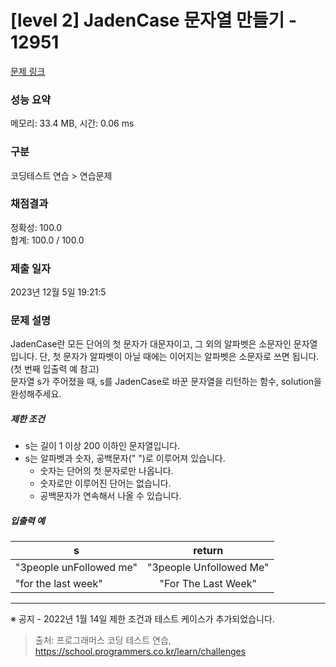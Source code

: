# [level 2] JadenCase 문자열 만들기 - 12951 

[문제 링크](https://school.programmers.co.kr/learn/courses/30/lessons/12951) 

### 성능 요약

메모리: 33.4 MB, 시간: 0.06 ms

### 구분

코딩테스트 연습 > 연습문제

### 채점결과

정확성: 100.0<br/>합계: 100.0 / 100.0

### 제출 일자

2023년 12월 5일 19:21:5

### 문제 설명

<p style="user-select: auto !important;">JadenCase란 모든 단어의 첫 문자가 대문자이고, 그 외의 알파벳은 소문자인 문자열입니다. 단, 첫 문자가 알파벳이 아닐 때에는 이어지는 알파벳은 소문자로 쓰면 됩니다. (첫 번째 입출력 예 참고)<br style="user-select: auto !important;">
문자열 s가 주어졌을 때, s를 JadenCase로 바꾼 문자열을 리턴하는 함수, solution을 완성해주세요.</p>

<h5 style="user-select: auto !important;">제한 조건</h5>

<ul style="user-select: auto !important;">
<li style="user-select: auto !important;">s는 길이 1 이상 200 이하인 문자열입니다.</li>
<li style="user-select: auto !important;">s는 알파벳과 숫자, 공백문자(" ")로 이루어져 있습니다.

<ul style="user-select: auto !important;">
<li style="user-select: auto !important;">숫자는 단어의 첫 문자로만 나옵니다.</li>
<li style="user-select: auto !important;">숫자로만 이루어진 단어는 없습니다.</li>
<li style="user-select: auto !important;">공백문자가 연속해서 나올 수 있습니다.</li>
</ul></li>
</ul>

<h5 style="user-select: auto !important;">입출력 예</h5>
<table class="table" style="user-select: auto !important;">
        <thead style="user-select: auto !important;"><tr style="user-select: auto !important;">
<th style="user-select: auto !important;">s</th>
<th style="text-align: center; user-select: auto !important;">return</th>
</tr>
</thead>
        <tbody style="user-select: auto !important;"><tr style="user-select: auto !important;">
<td style="user-select: auto !important;">"3people unFollowed me"</td>
<td style="text-align: center; user-select: auto !important;">"3people Unfollowed Me"</td>
</tr>
<tr style="user-select: auto !important;">
<td style="user-select: auto !important;">"for the last week"</td>
<td style="text-align: center; user-select: auto !important;">"For The Last Week"</td>
</tr>
</tbody>
      </table>
<hr style="user-select: auto !important;">

<p style="user-select: auto !important;">※ 공지 - 2022년 1월 14일 제한 조건과 테스트 케이스가 추가되었습니다.</p>


> 출처: 프로그래머스 코딩 테스트 연습, https://school.programmers.co.kr/learn/challenges